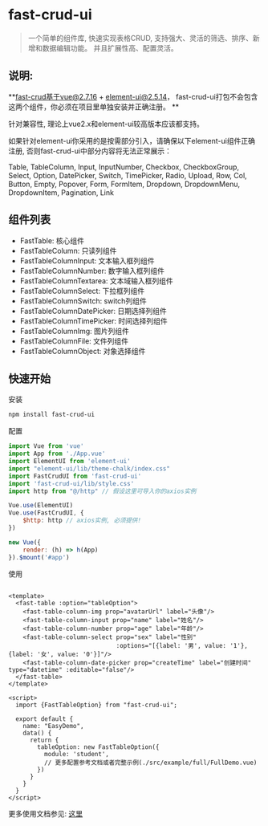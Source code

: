 # fast-crud-ui

> 一个简单的组件库, 快速实现表格CRUD, 支持强大、灵活的筛选、排序、新增和数据编辑功能。
> 并且扩展性高、配置灵活。

## 说明:

**fast-crud基于vue@2.7.16 + element-ui@2.5.14， fast-crud-ui打包不会包含这两个组件，你必须在项目里单独安装并正确注册。
**

针对兼容性, 理论上vue2.x和element-ui较高版本应该都支持。

如果针对element-ui你采用的是按需部分引入，请确保以下element-ui组件正确注册, 否则fast-crud-ui中部分内容将无法正常展示：

Table, TableColumn, Input, InputNumber, Checkbox, CheckboxGroup, Select, Option, DatePicker, Switch, TimePicker, Radio,
Upload, Row, Col, Button, Empty, Popover, Form, FormItem, Dropdown, DropdownMenu, DropdownItem, Pagination, Link

## 组件列表

- FastTable: 核心组件
- FastTableColumn: 只读列组件
- FastTableColumnInput: 文本输入框列组件
- FastTableColumnNumber: 数字输入框列组件
- FastTableColumnTextarea: 文本域输入框列组件
- FastTableColumnSelect: 下拉框列组件
- FastTableColumnSwitch: switch列组件
- FastTableColumnDatePicker: 日期选择列组件
- FastTableColumnTimePicker: 时间选择列组件
- FastTableColumnImg: 图片列组件
- FastTableColumnFile: 文件列组件
- FastTableColumnObject: 对象选择组件

## 快速开始

安装

```bash
npm install fast-crud-ui
```

配置

```js
import Vue from 'vue'
import App from './App.vue'
import ElementUI from 'element-ui'
import "element-ui/lib/theme-chalk/index.css"
import FastCrudUI from 'fast-crud-ui'
import 'fast-crud-ui/lib/style.css'
import http from "@/http" // 假设这里可导入你的axios实例

Vue.use(ElementUI)
Vue.use(FastCrudUI, {
    $http: http // axios实例, 必须提供!
})

new Vue({
    render: (h) => h(App)
}).$mount('#app')

```

使用

```vue

<template>
  <fast-table :option="tableOption">
    <fast-table-column-img prop="avatarUrl" label="头像"/>
    <fast-table-column-input prop="name" label="姓名"/>
    <fast-table-column-number prop="age" label="年龄"/>
    <fast-table-column-select prop="sex" label="性别"
                              :options="[{label: '男', value: '1'}, {label: '女', value: '0'}]"/>
    <fast-table-column-date-picker prop="createTime" label="创建时间" type="datetime" :editable="false"/>
  </fast-table>
</template>

<script>
  import {FastTableOption} from "fast-crud-ui";

  export default {
    name: "EasyDemo",
    data() {
      return {
        tableOption: new FastTableOption({
          module: 'student',
          // 更多配置参考文档或者完整示例(./src/example/full/FullDemo.vue)
        })
      }
    }
  }
</script>
```

更多使用文档参见: [这里](http://pengxg.cc/tags/fast-crud-ui)
